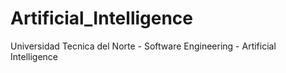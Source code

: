 # Artificial_Intelligence
Universidad Tecnica del Norte - Software Engineering - Artificial Intelligence
